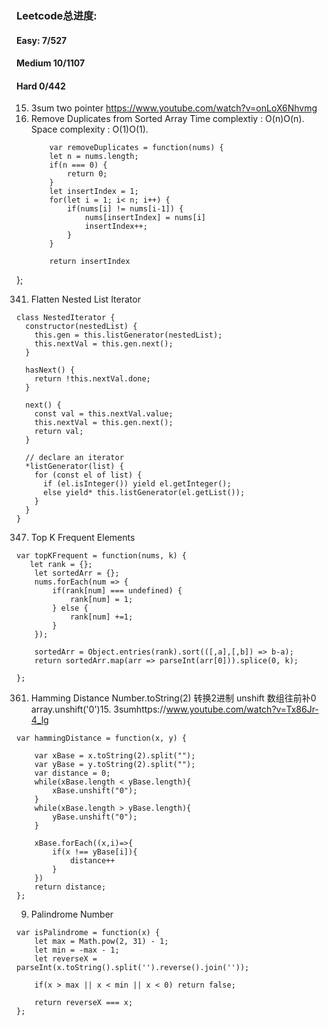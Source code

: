 ### Leetcode总进度:
#### Easy: 7/527
#### Medium 10/1107
#### Hard 0/442

15. 3sum
    two pointer
    https://www.youtube.com/watch?v=onLoX6Nhvmg
16. Remove Duplicates from Sorted Array
    Time complextiy : O(n)O(n). 
    Space complexity : O(1)O(1).
    ```
        var removeDuplicates = function(nums) {
        let n = nums.length;
        if(n === 0) {
            return 0;
        }
        let insertIndex = 1;
        for(let i = 1; i< n; i++) {
            if(nums[i] != nums[i-1]) {
                nums[insertIndex] = nums[i]
                insertIndex++;
            }
        }
        
        return insertIndex
    ```
};

341. Flatten Nested List Iterator
```
class NestedIterator {
  constructor(nestedList) {
    this.gen = this.listGenerator(nestedList);
    this.nextVal = this.gen.next();
  }

  hasNext() {
    return !this.nextVal.done;
  }

  next() {
    const val = this.nextVal.value;
    this.nextVal = this.gen.next();
    return val;
  }

  // declare an iterator
  *listGenerator(list) {
    for (const el of list) {
      if (el.isInteger()) yield el.getInteger();
      else yield* this.listGenerator(el.getList());
    }
  }
}
```

347. Top K Frequent Elements
```
var topKFrequent = function(nums, k) {
   let rank = {};
    let sortedArr = {};
    nums.forEach(num => {
        if(rank[num] === undefined) {
            rank[num] = 1;
        } else {
            rank[num] +=1;
        }
    });
    
    sortedArr = Object.entries(rank).sort(([,a],[,b]) => b-a);
    return sortedArr.map(arr => parseInt(arr[0])).splice(0, k);
    
};
```

361. Hamming Distance
Number.toString(2) 转换2进制
unshift 数组往前补0
array.unshift('0')15. 3sumhttps://www.youtube.com/watch?v=Tx86Jr-4_lg
```
var hammingDistance = function(x, y) {
    
    var xBase = x.toString(2).split("");
    var yBase = y.toString(2).split("");
    var distance = 0;
    while(xBase.length < yBase.length){
        xBase.unshift("0");
    }
    while(xBase.length > yBase.length){
        yBase.unshift("0");
    }
    
    xBase.forEach((x,i)=>{
        if(x !== yBase[i]){
            distance++
        }
    })
    return distance;
};
```
9. Palindrome Number
```
var isPalindrome = function(x) {
    let max = Math.pow(2, 31) - 1;
    let min = -max - 1;
    let reverseX = parseInt(x.toString().split('').reverse().join(''));
    
    if(x > max || x < min || x < 0) return false;
    
    return reverseX === x;
};
```